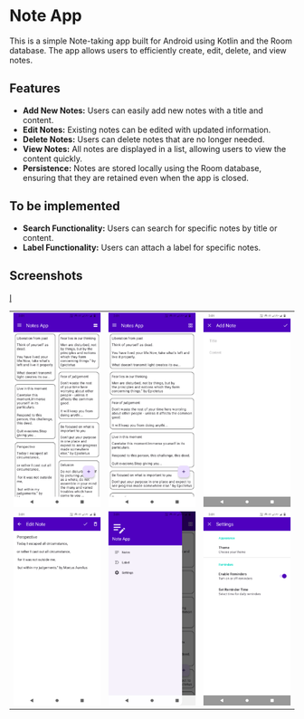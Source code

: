 # Note App

This is a simple Note-taking app built for Android using Kotlin and the Room database. The app allows users to efficiently create, edit, delete, and view notes.

## Features
- **Add New Notes:** Users can easily add new notes with a title and content.
- **Edit Notes:** Existing notes can be edited with updated information.
- **Delete Notes:** Users can delete notes that are no longer needed.
- **View Notes:** All notes are displayed in a list, allowing users to view the content quickly.
- **Persistence:** Notes are stored locally using the Room database, ensuring that they are retained even when the app is closed.

## To be implemented  
- **Search Functionality:** Users can search for specific notes by title or content.
- **Label Functionality:** Users can attach a label for specific notes.

## Screenshots

<table>
  <tr>
    <td><img src="screenshots/grid_view.png" alt="Home Screen" width="200"/></td>
    <td><img src="screenshots/list_view.png" alt="note list" width="200"/></td>
    <td><img src="screenshots/add_note.png" alt="Add note Screen" width="200"/></td>
  </tr>
 
  <tr>
     <td><img src="screenshots/edit_note.png" alt="Result Screen" width="200"/></td>l̥
    <td><img src="screenshots/drawer.png" alt="Flip Card Screen" width="200"/></td>
     <td><img src="screenshots/settings.png" alt="Settings Screen" width="200"/></td>
  </tr>

  <tr>
 
  </tr>
</table>
